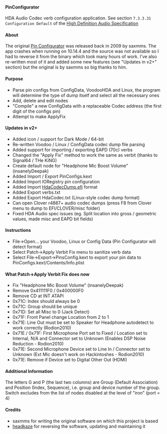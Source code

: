 #### PinConfigurator
HDA Audio Codec verb configuration application. See section `7.3.3.31 Configuration Default` of the [High Definition Audio Specification](https://www.intel.com/content/dam/www/public/us/en/documents/product-specifications/high-definition-audio-specification.pdf)

#### About

The original [Pin Configurator](https://www.applelife.ru/threads/pin-configurator.18051/) was released back in 2009 by saxmms. The app crashes when running on 10.14.4 and the source was not available so I had to reverse it from the binary which took many hours of work. I've also re-written most of it and added some new features (see "Updates in v2+" section) but the original is by saxmms so big thanks to him.

#### Purpose

- Parse pin configs from ConfigData, VoodooHDA and Linux, the program will determine the type of dump itself and select all the necessary ones 
- Add, delete and edit nodes 
- "Compile" a new ConfigData with a replaceable Codec address (the first digit of the configs pin) 
- Attempt to make ApplyFix
 
#### Updates in v2+

- Added icon / support for Dark Mode / 64-bit
- Re-written Voodoo / Linux / ConfigData codec dump file parsing
- Added support for importing / exporting EAPD (70c) verbs
- Changed the "Apply Fix" method to work the same as verbit (thanks to Signal64 / THe KiNG)
- Create default node for "Headphone Mic Boost Volume" (insanelyDeepak)
- Added Import / Export PinConfigs.kext
- Added Import IORegistry pin configuration
- Added Import [HdaCodecDump.efi](https://github.com/acidanthera/OpenCorePkg/tree/master/Application/HdaCodecDump) format
- Added Export verbs.txt
- Added Export HdaCodec.txt (Linux-style codec dump format)
- Can open Clover r4887+ audio codec dumps (press F8 from Clover menu to dump to EFI/CLOVER/misc folder)
- Fixed HDA Audio spec issues (eg. Split location into gross / geometric values, made misc and EAPD bit fields)

#### Instructions

- File->Open... your Voodoo, Linux or Config Data (Pin Configurator will detect format)
- Select Patch->Apply Verbit Fix menu to sanitize verb data
- Select File->Export->PinsConfig.kext to export your pin data to PinConfigs.kext/Contents/Info.plist
 
#### What Patch->Apply Verbit Fix does now

- Fix "Headphone Mic Boost Volume" (insanelyDeepak)
- Remove 0x411111F0 / 0x400000F0
- Remove CD at INT ATAPI
- 0x71C: Index should always be 0
- 0x71C: Group should be unique
- 0x71D: Set all Misc to 0 (Jack Detect)
- 0x71F: Front Panel change Location from 2 to 1
- 0x71E: Line Out must be set to Speaker for Headphone autodetect to work correctly (Rodion2010)
- 0x71E / 0x71F: First Microphone Port set to Fixed / Location set to Internal, N/A and Connector set to Unknown (Enables DSP Noise Reduction - Rodion2010)
- 0x71E: Second Microphone Device set to Line In / Connector set to Unknown (Ext Mic doesn't work on Hackintoshes - Rodion2010)
- 0x71E: Remove if Device set to Digital Other Out (HDMI)
 
#### Additional Information

The letters G and P (the last two columns) are Group (Default Association) and Position (Index, Sequence), i.e. group and device number of the group. 
Switch <Ignore disable devices> excludes from the list of nodes disabled at the level of "iron" (port = 4)

#### Credits
- saxmms for writing the original software on which this project is based
- [headkaze](https://github.com/headkaze) for reversing the software, updating and maintaining it
